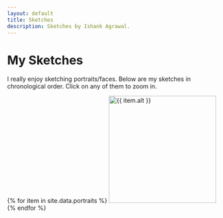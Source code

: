 ```yaml
---
layout: default
title: Sketches
description: Sketches by Ishank Agrawal.
---
```


# My Sketches

I really enjoy sketching portraits/faces. Below are my sketches in chronological order.
Click on any of them to zoom in.

<div class="box">
    {% for item in site.data.portraits %}
    <a class="sketches" href="assets/images/portraits/{{ item.src }}">
        <img class="sketches" src="assets/images/portraits/{{ item.src }}"
        alt="{{ item.alt }}" title="{{ item.title }}" height="250px">   
    </a>
    {% endfor %}
</div>  